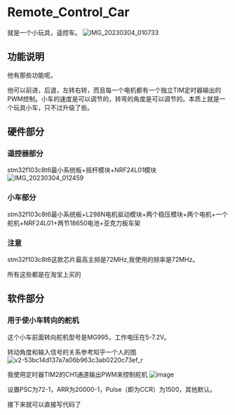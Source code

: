 # Remote_Control_Car
就是一个小玩具，遥控车。
![IMG_20230304_010733](https://user-images.githubusercontent.com/89727667/222783478-8eef1f79-2593-46db-a06d-619b3e284f1e.jpg)

## 功能说明
他有那些功能呢。

他可以前进，后退，左转右转，而且每一个电机都有一个独立TIM定时器输出的PWM控制。小车的速度是可以调节的，转弯的角度是可以调节的。本质上就是一个玩具小车，只不过升级了些。

## 硬件部分
### 遥控器部分
stm32f103c8t6最小系统板+摇杆模块+NRF24L01模块
![IMG_20230304_012459](https://user-images.githubusercontent.com/89727667/222787181-b207340d-6486-45ab-a252-3dae144af038.jpg)

### 小车部分
stm32f103c8t6最小系统板+L298N电机驱动模块+两个稳压模块+两个电机+一个舵机+NRF24L01+两节18650电池+亚克力板车架

### 注意
stm32f103c8t6这款芯片最高主频是72MHz,我使用的频率是72MHz。

所有这些都是在淘宝上买的

## 软件部分
### 用于使小车转向的舵机
这个小车前面转向舵机型号是MG995，工作电压在5-7.2V。

转动角度和输入信号的关系参考知乎一个人的图
![v2-53bc14d137a7a06b963c3ab0220c73ef_r](https://user-images.githubusercontent.com/89727667/222798974-6f44f906-3bbf-42b6-a9b7-4b99ee3cd933.jpg)

我使用定时器TIM2的CH1通道输出PWM来控制舵机
![image](https://user-images.githubusercontent.com/89727667/222799235-610a9e67-8952-45bf-9038-bb697069efde.png)

设置PSC为72-1，ARR为20000-1，Pulse（即为CCR）为1500，其他默认。

接下来就可以直接写代码了



